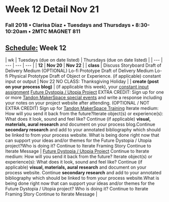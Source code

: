 # Week 12 Detail Nov 21

### Fall 2018 • Clarisa Diaz • Tuesdays and Thursdays • 8:30-10:20am • 2MTC MAGNET 811

## [Schedule:](./) Week 12

| wk | Tuesdays \(due on date listed\) | Thursdays \(due on date listed\) |
| --- | --- | --- | --- |
| **12** | **Nov 20** | **Nov 22** |
| **class** | Discuss Storyboard Draft of Delivery Medium \(OPTIONAL\) Lo-fi Prototype Draft of Delivery Medium Lo-fi Physical Prototype Draft of Object or Experience. \(if applicable\) constant input or output | Nov 22 NO CLASS: Thanksgiving Holiday |
| **create \(post on your process blog\)** |  \(if applicable this week\), your [constant input assignment](../assignments/constant-input-or-output.md)   [Future Dystopia / Utopia Project](../projects/future-dystopia-utopia-project.md) EXTRA CREDIT: Sign up for one or more [Tandon MakerSpace special events](http://engineering.nyu.edu/life/student-resources/makerspace) and write a response including your notes on your project website after attending. \(OPTIONAL / NOT EXTRA CREDIT\) Sign up for [Tandon MakerSpace Training](https://wp.nyu.edu/makerspace/training-calendar) Iterate medium: How will you send it back from the future?Iterate object\(s\) or experience\(s\): What does it look, sound and feel like? Continue \(if applicable\) **visual, materials, aural research** and document on your process blog.Continue **secondary research** and add to your annotated bibliography which should be linked to from your process website. What is being done right now that can support your ideas and/or themes for the Future Dystopia / Utopia project?Who is doing it? Continue to Iterate Framing Story Continue to Iterate Message | [Future Dystopia / Utopia Project](../projects/future-dystopia-utopia-project.md) Continue to Iterate medium: How will you send it back from the future? Iterate object\(s\) or experience\(s\): What does it look, sound and feel like? Continue \(if applicable\) **visual, materials, aural research** and document on your process website. Continue **secondary research** and add to your annotated bibliography which should be linked to from your process website.What is being done right now that can support your ideas and/or themes for the Future Dystopia / Utopia project? Who is doing it? Continue to Iterate Framing Story Continue to Iterate Message |


